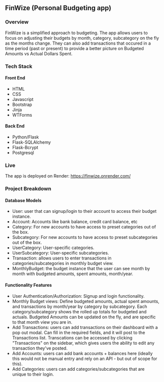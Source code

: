## FinWize (Personal Budgeting app)
### Overview
FinWize is a simplified approach to budgeting. The app allows users to focus on adjusting their budgets by month, category, subcategory on the fly as the months change.
They can also add transactions that occured in a time period (past or present) to provide a better picture on Budgeted Amounts vs Actual Dollars Spent.

### Tech Stack
#### Front End
- HTML
- CSS
- Javascript
- Bootstrap
- Jinja
- WTForms
  
#### Back End
- Python/Flask
- Flask-SQLAlchemy
- Flask-Bcrypt
- Postgresql

### Live
The app is deployed on Render: https://finwize.onrender.com/

### Project Breakdown
#### Database Models
- User: user that can signup/login to their account to access their budget instance.
- Account: Accounts like bank balance, credit card balance, etc
- Category: For new accounts to have access to preset categories out of the box.
- Subcategory: For new accounts to have access to preset subcategories out of the box.
- UserCategory: User-specific categories.
- UserSubcategory: User-specific subcategories.
- Transaction: allows users to enter transactions in categories/subcategories in monthly budget view.
- MonthlyBudget: the budget instance that the user can see month by month with budgeted amounts, spent amounts, month/year.
  
#### Functionality Features
- User Authentication/Authorization: Signup and login functionality.
- Monthly Budget views: Define budgeted amounts, actual spent amounts, and transactions by month/year by category by subcategory. Each category/subcategory shows the rolled up totals for budgeted and actuals. Budgeted Amounts can be updated on the fly, and are specific to that month view you are in.
- Add Transactions: users can add transactions on their dashboard with a pop out modal. Can fill in the required fields, and it will post to the Transactions list. Transcations can be accessed by clicking "Transactions" on the sidebar, which gives users the ability to edit any transaction they've posted.
- Add Accounts: users can add bank accounts + balances here (ideally this would not be manual entry and rely on an API - but out of scope for this).
- Add Categories: users can add categories/subcategories that are unique to their login.

